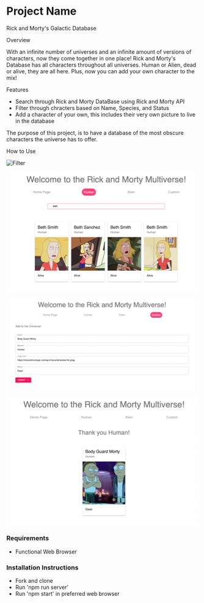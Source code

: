 # Project Name
Rick and Morty's Galactic Database

Overview

With an infinite number of universes and an infinite amount of versions of characters, now they come together in one place! Rick and Morty's Database has all characters throughout all universes. Human or Alien, dead or alive, they are all here. Plus, now you can add your own character to the mix!

Features
* Search through Rick and Morty DataBase using Rick and Morty API
* Filter through chracters based on Name, Species, and Status
* Add a character of your own, this includes their very own picture to live in the database

The purpose of this project, is to have a database of the most obscure characters the universe has to offer. 

How to Use

![Filter](/Users/jello/Development/code/phase-2/phase-2-project/readme/Filter.png)

![Search](readme/Search.png)

![Form](readme/Form.png)

![Submission](readme/Submission.png)


### Requirements 
* Functional Web Browser

### Installation Instructions 
* Fork and clone
* Run 'npm run server'
* Run 'npm start' in preferred web browser 